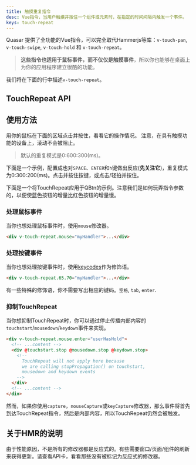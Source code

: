 ```yaml
---
title: 触摸重复指令
desc: Vue指令，当用户触摸并按住一个组件或元素时，在指定的时间间隔内触发一个事件。
keys: touch-repeat
---
```

 Quasar 提供了全功能的Vue指令，可以完全取代Hammerjs等库：`v-touch-pan`, `v-touch-swipe`, `v-touch-hold` 和 `v-touch-repeat`。

> **这些指令也适用于鼠标事件，而不仅仅是触摸事件**，所以你也能够在桌面上为你的应用程序建立很酷的功能。

我们将在下面的行中描述`v-touch-repeat`。

## TouchRepeat API

<doc-api file="TouchRepeat" />

## 使用方法
用你的鼠标在下面的区域点击并按住，看看它的操作情况。
注意，在具有触摸功能的设备上，滚动不会被阻止。

> 默认的重复模式是0:600:300(ms)。

<doc-example title="基本" file="TouchRepeat/Basic" />

下面是一个示例，配置成也对`SPACE`、`ENTER`和`h`键做出反应(**先关注它**)，重复模式为0:300:200(ms)。点击并按住按键，或点击/轻拍并按住。

<doc-example title="自定义按键" file="TouchRepeat/Keys" />

下面是一个将TouchRepeat应用于QBtn的示例。注意我们是如何玩弄指令参数的，以便使蓝色按钮的增量比红色按钮的增量慢。

<doc-example title="应用于QBtn" file="TouchRepeat/Buttons" />

### 处理鼠标事件
当你也想处理鼠标事件时，使用`mouse`修改器。

```html
<div v-touch-repeat.mouse="myHandler">...</div>
```

### 处理按键事件
当你也想处理按键事件时，使用[keycodes](https://keycode.info/)作为修饰语。

```html
<div v-touch-repeat.65.70="myHandler">...</div>
```

有一些特殊的修饰语，你不需要写出相应的键码。`空格`, `tab`, `enter`.

### 抑制TouchRepeat
当你想抑制TouchRepeat时，你可以通过停止传播内部内容的`touchstart`/`mousedown`/`keydown`事件来实现。

```html
<div v-touch-repeat.mouse.enter="userHasHold">
  <!-- ...content -->
  <div @touchstart.stop @mousedown.stop @keydown.stop>
    <!--
      TouchRepeat will not apply here because
      we are calling stopPropagation() on touchstart,
      mousedown and keydown events
    -->
  </div>
  <!-- ...content -->
</div>
```

然而，如果你使用`capture`，`mouseCapture`或`keyCapture`修改器，那么事件将首先到达TouchRepeat指令，然后是内部内容，所以TouchRepeat仍然会被触发。

## 关于HMR的说明
由于性能原因，不是所有的修改器都是反应式的。有些需要窗口/页面/组件的刷新来获得更新。请查看API卡，看看那些没有被标记为反应式的修改器。
